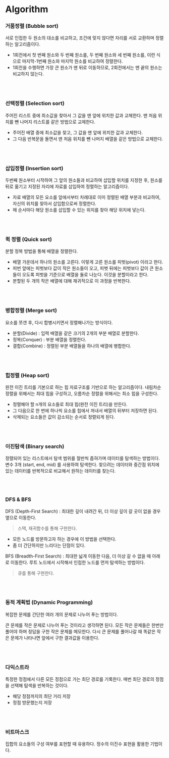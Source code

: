 # Algorithm

### 거품정렬 (Bubble sort)

서로 인접한 두 원소의 대소를 비교하고, 조건에 맞지 않다면 자리를 서로 교환하며 정렬하는 알고리즘이다.

- 1회전에서 첫 번째 원소와 두 번째 원소를, 두 번째 원소와 세 번째 원소를, 이런 식으로 마지막-1번째 원소와 마지막 원소를 비교하여 정렬한다.
- 1회전을 수행하면 가장 큰 원소가 맨 뒤로 이동하므로, 2회전에서는 맨 끝의 원소는 비교하지 않는다.

</br>
</br>

### 선택정렬 (Selection sort)

주어진 리스트 중에 최소값을 찾아서 그 값을 맨 앞에 위치한 값과 교체한다. 맨 처음 위치를 뺀 나머지 리스트를 같은 방법으로 교체한다.

- 주어진 배열 중에 최소값을 찾고, 그 값을 맨 앞에 위치한 값과 교체한다.
- 그 다음 반복문을 돌면서 맨 처음 위치를 뺀 나머지 배열을 같은 방법으로 교체한다.

</br>
</br>

### 삽입정렬 (Insertion sort)

두번째 원소부터 시작하여 그 앞의 원소들과 비교하여 삽입할 위치를 지정한 후, 원소를 뒤로 옮기고 지정된 자리에 자료를 삽입하여 정렬하는 알고리즘이다.

- 자료 배열의 모든 요소를 앞에서부터 차례대로 이미 정렬된 배열 부분과 비교하여, 자신의 위치를 찾아서 삽입함으로써 정렬한다.
- 매 순서마다 해당 원소를 삽입할 수 있는 위치를 찾아 해당 위치에 넣는다.

</br>
</br>

### 퀵 정렬 (Quick sort)

분할 정복 방법을 통해 배열을 정렬한다.

- 배열 가운데서 하나의 원소를 고른다. 이렇게 고른 원소를 피벗(pivot) 이라고 한다.
- 피번 앞에는 피벗보다 값이 작은 원소들이 오고, 피벗 뒤에는 피벗보다 값이 큰 원소들이 오도록 피벗을 기준으로 배열을 둘로 나눈다. 이것을 분할이라고 한다.
- 분할된 두 개의 작은 배열에 대해 재귀적으로 이 과정을 반복한다.

</br>
</br>

### 병합정렬 (Merge sort)

요소를 쪼갠 후, 다시 합병시키면서 정렬해나가는 방식이다.

- 분할(Divide) : 입력 배열을 같은 크기의 2개의 부분 배열로 분할한다.
- 정복(Conquer) : 부분 배열을 정렬한다.
- 결합(Combine) : 정렬된 부분 배열들을 하나의 배열에 병합한다.

</br>
</br>

### 힙정렬 (Heap sort)

완전 이진 트리를 기본으로 하는 힙 자료구조를 기반으로 하는 알고리즘이다. 내림차순 정렬을 위해서는 최대 힙을 구성하고, 오름차순 정렬을 위해서는 최소 힙을 구성한다.

- 정렬해야 할 n개의 요소들로 최대 힙(완전 이진 트리)을 만든다.
- 그 다음으로 한 번에 하나씩 요소를 힙에서 꺼내서 배열의 뒤부터 저장하면 된다.
- 삭제되는 요소들은 값이 감소되는 순서로 정렬되게 된다.

</br>
</br>

### 이진탐색 (Binary search)

정렬되어 있는 리스트에서 탐색 범위를 절반씩 좁혀가며 데이터를 탐색하는 방법이다. 변수 3개 (start, end, mid) 를 사용하여 탐색한다. 찾으려는 데이터와 중간점 위치에 있는 데이터를 반복적으로 비교해서 원하는 데이터를 찾는다.

</br>
</br>

### DFS & BFS

DFS (Depth-First Search) : 최대한 깊이 내려간 뒤, 더 이상 깊이 갈 곳이 없을 경우 옆으로 이동한다.

> 스택, 재귀함수를 통해 구현한다. 

- 모든 노드를 방문하고자 하는 경우에 이 방법을 선택한다.
- 좀 더 간단하지만 느리다는 단점이 있다.

BFS (Breadth-First Search) : 최대한 넓게 이동한 다음, 더 이상 갈 수 없을 때 아래로 이동한다. 루트 노드에서 시작해서 인접한 노드를 먼저 탐색하는 방법이다.

> 큐를 통해 구현한다.

</br>
</br>

### 동적 계획법 (Dynamic Programming)

복잡한 문제를 간단한 여러 개의 문제로 나누어 푸는 방법이다. 

큰 문제를 작은 문제로 나누어 푸는 것이라고 생각하면 된다. 모든 작은 문제들은 한번만 풀어야 하며 정답을 구한 작은 문제를 메모한다. 다시 큰 문제를 풀어나갈 때 똑같은 작은 문제가 나타나면 앞에서 구한 결과값을 이용한다.

</br>
</br>

### 다익스트라

특정한 정점에서 다른 모든 정점으로 가는 최단 경로를 기록한다. 매번 최단 경로의 정점을 선택해 탐색을 반복하는 것이다.

- 해당 정점까지의 최단 거리 저장
- 정점 방문했는지 저장

</br>
</br>

### 비트마스크

집합의 요소들의 구성 여부를 표현할 때 유용하다. 정수의 이진수 표현을 활용한 기법이다.

</br>